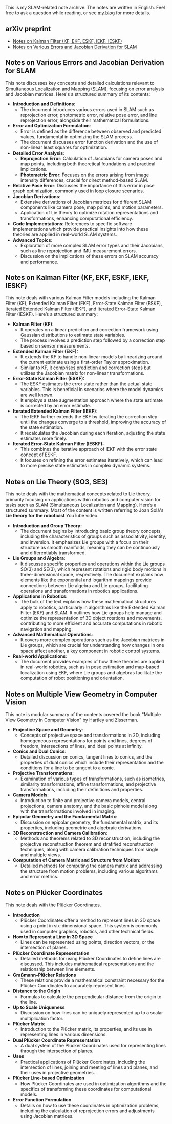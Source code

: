 This is my SLAM-related note archive. The notes are written in English. Feel free to ask a question while reading, or see [my blog](https://alida.tistory.com) for more details.

## arXiv preprint 
- [Notes on Kalman Filter (KF, EKF, ESKF, IEKF, IESKF)](https://arxiv.org/abs/2406.06427) 
- [Notes on Various Errors and Jacobian Derivation for SLAM](https://arxiv.org/abs/2406.06422) 

## Notes on Various Errors and Jacobian Derivation for SLAM 
This note discusses key concepts and detailed calculations relevant to Simultaneous Localization and Mapping (SLAM), focusing on error analysis and Jacobian matrices. Here's a structured summary of its contents:
- **Introduction and Definitions**:
  - The document introduces various errors used in SLAM such as reprojection error, photometric error, relative pose error, and line reprojection error, alongside their mathematical formulations.
- **Error and Optimization Formulation**:
  - Error is defined as the difference between observed and predicted values, fundamental in optimizing the SLAM process.
  - The document discusses error function derivation and the use of non-linear least squares for optimization.
- **Detailed Error Analysis**:
  - **Reprojection Error**: Calculation of Jacobians for camera poses and map points, including both theoretical foundations and practical implications.
  - **Photometric Error**: Focuses on the errors arising from image intensity differences, crucial for direct method-based SLAM.
- **Relative Pose Error**: Discusses the importance of this error in pose graph optimization, commonly used in loop closure scenarios.
- **Jacobian Derivations**:
  - Extensive derivations of Jacobian matrices for different SLAM components like camera pose, map points, and motion parameters.
  - Application of Lie theory to optimize rotation representations and transformations, enhancing computational efficiency.
- **Code Implementations**: References to specific software implementations which provide practical insights into how these theories are applied in real-world SLAM systems.
- **Advanced Topics**:
  - Exploration of more complex SLAM error types and their Jacobians, such as line reprojection and IMU measurement errors.
  - Discussion on the implications of these errors on SLAM accuracy and performance.


## Notes on Kalman Filter (KF, EKF, ESKF, IEKF, IESKF)
This note deals with various Kalman Filter models including the Kalman Filter (KF), Extended Kalman Filter (EKF), Error-State Kalman Filter (ESKF), Iterated Extended Kalman Filter (IEKF), and Iterated Error-State Kalman Filter (IESKF). Here’s a structured summary:

- **Kalman Filter (KF):**
  - It operates on a linear prediction and correction framework using Gaussian distributions to estimate state variables.
  - The process involves a prediction step followed by a correction step based on sensor measurements.
- **Extended Kalman Filter (EKF):**
  - It extends the KF to handle non-linear models by linearizing around the current estimate using a first-order Taylor approximation.
  - Similar to KF, it comprises prediction and correction steps but utilizes the Jacobian matrix for non-linear transformations.
- **Error-State Kalman Filter (ESKF):**
  - The ESKF estimates the error state rather than the actual state variables. This is beneficial in scenarios where the model dynamics are well known.
  - It employs a state augmentation approach where the state estimate is corrected by an error estimate.
- **Iterated Extended Kalman Filter (IEKF):**
  - The IEKF further extends the EKF by iterating the correction step until the changes converge to a threshold, improving the accuracy of the state estimation.
  - It recalculates the Jacobian during each iteration, adjusting the state estimates more finely.
- **Iterated Error-State Kalman Filter (IESKF):**
  - This combines the iterative approach of IEKF with the error state concept of ESKF.
  - It focuses on refining the error estimates iteratively, which can lead to more precise state estimates in complex dynamic systems.
 

## Notes on Lie Theory (SO3, SE3)
This note deals with the mathematical concepts related to Lie theory, primarily focusing on applications within robotics and computer vision for tasks such as SLAM (Simultaneous Localization and Mapping). Here’s a structured summary:
Most of the content is written referring to Joan Solà's **Lie theory for the roboticist** YouTube video.

- **Introduction and Group Theory:**
  - The document begins by introducing basic group theory concepts, including the characteristics of groups such as associativity, identity, and inversion. It emphasizes Lie groups with a focus on their structure as smooth manifolds, meaning they can be continuously and differentiably transformed.
- **Lie Groups and Algebra**:
  - It discusses specific properties and operations within the Lie groups SO(3) and SE(3), which represent rotations and rigid body motions in three-dimensional space, respectively. The document explains how elements like the exponential and logarithm mappings provide connections between Lie algebra and Lie groups, facilitating operations and transformations in robotics applications.
- **Applications in Robotics:**
  - The bulk of the text explains how these mathematical structures apply to robotics, particularly in algorithms like the Extended Kalman Filter (EKF) and SLAM. It outlines how Lie groups help manage and optimize the representation of 3D object rotations and movements, contributing to more efficient and accurate computations in robotic navigation and mapping.
- **Advanced Mathematical Operations**:
  - It covers more complex operations such as the Jacobian matrices in Lie groups, which are crucial for understanding how changes in one space affect another, a key component in robotic control systems.
- **Real-world Applications**:
  - The document provides examples of how these theories are applied in real-world robotics, such as in pose estimation and map-based localization using EKF, where Lie groups and algebras facilitate the computation of robot positioning and orientation.



## Notes on Multiple View Geometry in Computer Vision
This note is modular summary of the contents covered the book "Multiple View Geometry in Computer Vision" by Hartley and Zisserman.

- **Projective Space and Geometry**:
  - Concepts of projective space and transformations in 2D, including homogeneous representations for points and lines, degrees of freedom, intersections of lines, and ideal points at infinity.
- **Conics and Dual Conics**:
  - Detailed discussion on conics, tangent lines to conics, and the properties of dual conics which include their representation and the conditions for a line to be tangent to a conic.
- **Projective Transformations**:
  - Examination of various types of transformations, such as isometries, similarity transformations, affine transformations, and projective transformations, including their definitions and properties.
- **Camera Models**:
  - Introduction to finite and projective camera models, central projections, camera anatomy, and the basic pinhole model along with the transformations involved in imaging.
- **Epipolar Geometry and the Fundamental Matrix**:
  - Discussion on epipolar geometry, the fundamental matrix, and its properties, including geometric and algebraic derivations.
- **3D Reconstruction and Camera Calibration**:
  - Methods and theorems related to 3D reconstruction, including the projective reconstruction theorem and stratified reconstruction techniques, along with camera calibration techniques from single and multiple views.
- **Computation of Camera Matrix and Structure from Motion**:
  - Detailed methods for computing the camera matrix and addressing the structure from motion problems, including various algorithms and error metrics.


## Notes on Plücker Coordinates
This note deals with the Plücker Coordinates.
- **Introduction**
  - Plücker Coordinates offer a method to represent lines in 3D space using a point in six-dimensional space. This system is commonly used in computer graphics, robotics, and other technical fields.
- **How to Represent a Line in 3D Space**
  - Lines can be represented using points, direction vectors, or the intersection of planes.
- **Plücker Coordinate Representation**
  - Detailed methods for using Plücker Coordinates to define lines are discussed. This includes mathematical representations and the relationship between line elements.
- **Graßmann–Plücker Relations**
  - These relations provide a mathematical constraint necessary for the Plücker Coordinates to accurately represent lines.
- **Distance to the Origin**
  - Formulas to calculate the perpendicular distance from the origin to the line.
- **Up to Scale Uniqueness**
  - Discussion on how lines can be uniquely represented up to a scalar multiplication factor.
- **Plücker Matrix**
  - Introduction to the Plücker matrix, its properties, and its use in representing lines in various dimensions.
- **Dual Plücker Coordinate Representation**
  - A dual system of the Plücker Coordinates used for representing lines through the intersection of planes.
- **Uses**
  - Practical applications of Plücker Coordinates, including the intersection of lines, joining and meeting of lines and planes, and their uses in projective geometries.
- **Plücker Line-based Optimization**
  - How Plücker Coordinates are used in optimization algorithms and the specifics of transforming these coordinates for computational models.
- **Error Function Formulation**
  - Details on how to use these coordinates in optimization problems, including the calculation of reprojection errors and adjustments using Jacobian matrices.
